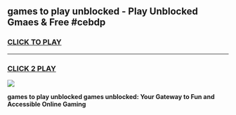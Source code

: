 
## games to play unblocked - Play Unblocked Gmaes & Free #cebdp
<h3>
<a href="https://news.freeplayer.one?title=games_to_play_unblocked&ref=26F">CLICK TO PLAY</a></h3>
<hr>

<h3>
<a href="https://news.freeplayer.one?title=games_to_play_unblocked&ref=26F">CLICK 2 PLAY</a>
  
</h3>

<a href="https://news.freeplayer.one?title=games_to_play_unblocked&ref=26F/"><img src="https://clearcache.store/games.png"></a>


**games to play unblocked games unblocked: Your Gateway to Fun and Accessible Online Gaming**

